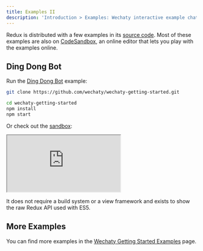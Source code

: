 ```yaml
---
title: Examples II
description: 'Introduction > Examples: Wechaty interactive example chatbots'
---
```


Redux is distributed with a few examples in its [source code](https://github.com/reduxjs/redux/tree/master/examples). Most of these examples are also on [CodeSandbox](https://codesandbox.io), an online editor that lets you play with the examples online.

## Ding Dong Bot

Run the [Ding Dong Bot](https://github.com/wechaty/wechaty-getting-started/tree/master/examples/ding-dong-bot.ts) example:

```sh
git clone https://github.com/wechaty/wechaty-getting-started.git

cd wechaty-getting-started
npm install
npm start
```

Or check out the [sandbox](https://codesandbox.io/s/github/wechaty/wechaty-getting-started/tree/master/examples/third-parties/codesandbox?hidenavigation=1&module=%2Fding-dong-bot.ts&theme=dark):

<iframe
  class="codesandbox"
  src="https://codesandbox.io/embed/github/wechaty/wechaty-getting-started/tree/master/examples/third-parties/codesandbox?hidenavigation=1&module=%2Fding-dong-bot.ts&theme=dark"
  sandbox="allow-modals allow-forms allow-popups allow-scripts allow-same-origin"
></iframe>

It does not require a build system or a view framework and exists to show the raw Redux API used with ES5.

## More Examples

You can find more examples in the [Wechaty Getting Started Examples](https://github.com/wechaty/wechaty-getting-started/examples/)
page.
